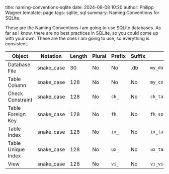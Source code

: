 title: naming-conventions-sqlite
date: 2024-08-08 10:20
author: Philipp Wagner
template: page
tags: sqlite, sql
summary: Naming Conventions for SQLite.

These are the Naming Conventions I am going to use SQLite databases. As far as I know, there 
are no best practices in SQLite, so you could come up with your own. These are the ones I am 
going to use, so everything is consistent.

<div class="table" style="font-size: 14px;">
  <table role="table" tabindex="0">
      <thead>
          <tr>
              <th>Object</th>
              <th>Notation</th>
              <th>Length</th>
              <th>Plural</th>
              <th>Prefix</th>
              <th>Suffix</th>
              <th>Example</th>
          </tr>
      </thead>
      <tbody>
          <tr>
              <td>Database File</td>
              <td>snake_case</td>
              <td>30</td>
              <td>No</td>
              <td>No</td>
              <td>.db</td>
              <td>
                  <code>my_database.db</code>
              </td>
          </tr>
          <tr>
              <td>Table Column</td>
              <td>snake_case</td>
              <td>128</td>
              <td>No</td>
              <td>No</td>
              <td>No</td>
              <td>
                  <code>my_column</code>
              </td>
          </tr>
          <tr>
              <td>Check Constraint</td>
              <td>snake_case</td>
              <td>128</td>
              <td>No</td>
              <td>
                  <code>ck_</code>
              </td>
              <td>No</td>
              <td>
                  <code>ck_table_description</code>
              </td>
          </tr>
          <tr>
              <td>Table Foreign Key</td>
              <td>snake_case</td>
              <td>128</td>
              <td>No</td>
              <td>
                  <code>fk_</code>
              </td>
              <td>No</td>
              <td>
                  <code>fk_source_colum_target_target_column</code>
              </td>
          </tr>
          <tr>
              <td>Table Index</td>
              <td>snake_case</td>
              <td>128</td>
              <td>No</td>
              <td>
                  <code>ix_</code>
              </td>
              <td>No</td>
              <td>
                  <code>ix_table_column_1_column_2</code>
              </td>
          </tr>
          <tr>
              <td>Table Unique Index</td>
              <td>snake_case</td>
              <td>128</td>
              <td>No</td>
              <td>
                  <code>ux_</code>
              </td>
              <td>No</td>
              <td>
                  <code>ux_table_columns</code>
              </td>
          </tr>
          <tr>
              <td>View</td>
              <td>snake_case</td>
              <td>128</td>
              <td>No</td>
              <td>
                  <code>vi_</code>
              </td>
              <td>No</td>
              <td>
                  <code>vi_viewname</code>
              </td>
          </tr>
      </tbody>
  </table>
</div>